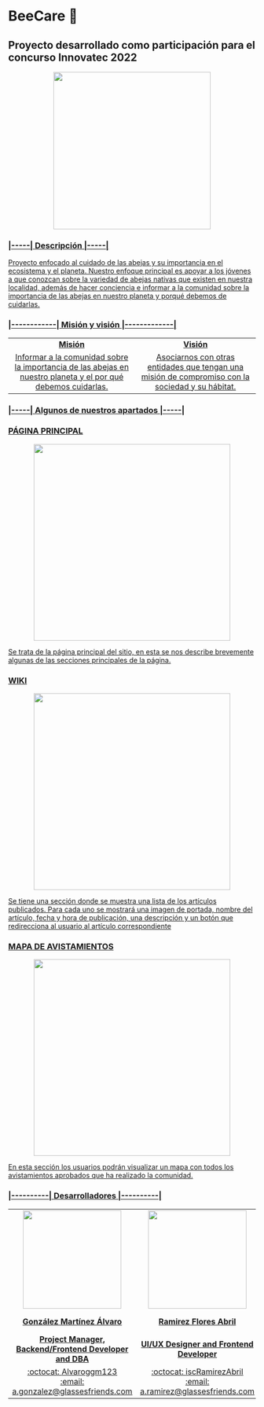 # BeeCare :bee:
## Proyecto desarrollado como participación para el concurso Innovatec 2022

<p align=center>
  <a href="https://beecare.glassesfriends.com/memb/"><img src="https://beecare.glassesfriends.com/static/img/logos/Bee%2520Care%2520Horizontal%2520Logo.svg"; style="width: 20rem"/>
</p>

### **|-----| Descripción |-----|**
Proyecto enfocado al cuidado de las abejas y su importancia en el ecosistema y el planeta. Nuestro enfoque principal es apoyar a los jóvenes a que conozcan sobre la variedad de abejas nativas que existen en nuestra localidad, además de hacer conciencia e informar a la comunidad sobre la importancia de las abejas en nuestro planeta y porqué debemos de cuidarlas.

### **|------------| Misión y visión |-------------|**
<p align=center>
<table>
<tr>
  <td align="center"><strong>Misión</strong></td>
  <td align="center"><strong>Visión</strong></td>
</tr>

<tr>
  <td align="center">Informar a la comunidad sobre la importancia de las abejas en nuestro planeta y el por qué debemos cuidarlas.</td>
  <td align="center">Asociarnos con otras entidades que tengan una misión de compromiso con la sociedad y su hábitat.</td>
</tr>
</table>
</p>

### **|-----| Algunos de nuestros apartados |-----|**
### PÁGINA PRINCIPAL
<p align="center">
  <a href="https://beecare.glassesfriends.com/memb/"><img src="https://github.com/GlassesFriends/BeeCare/blob/main/repo/Inicio.jpeg?raw=true" width=400/>
</p>
Se trata de la página principal del sitio, en esta se nos describe brevemente algunas de las secciones principales de la página.

### WIKI
<p align="center">
  <a href="https://beecare.glassesfriends.com/wiki/"><img src="https://github.com/GlassesFriends/BeeCare/blob/main/repo/Wiki.jpeg?raw=true" width=400/>
</p>
Se tiene una sección donde se muestra una lista de los artículos publicados. Para cada uno se mostrará una imagen de portada, nombre del artículo, fecha y hora de publicación, una descripción y un botón que redirecciona al usuario al artículo correspondiente

### MAPA DE AVISTAMIENTOS
<p align="center">
  <a href="https://beecare.glassesfriends.com/sighting/sightings/"><img src="https://github.com/GlassesFriends/BeeCare/blob/main/repo/Mapa de avistamientos.jpeg?raw=true" width=400/>
</p>
En esta sección los usuarios podrán visualizar un mapa con todos los avistamientos aprobados que ha realizado la comunidad.

### **|----------| Desarrolladores |----------|**
<table align="center" style="margin: 0px auto;">
<tr>
  <td align="center"><img src="https://github.com/GlassesFriends/BeeCare/blob/main/static/img/profile/profileAlvaro.png?raw=true?raw=true" width=200/></td>
  <td align="center"><img src="https://github.com/GlassesFriends/BeeCare/blob/main/static/img/profile/profileAbril.png?raw=true?raw=true" width=200/></td>
  <td align="center"><img src="https://github.com/GlassesFriends/BeeCare/blob/main/static/img/profile/profileDaniel.png?raw=true?raw=true" width=200/></td>
</tr>

<tr>
  <td align="center"><strong>González Martínez Álvaro</strong></td>
  <td align="center"><strong>Ramirez Flores Abril</strong></td>
  <td align="center"><strong>Corona García Daniel Alejandro</strong></td>
</tr>
  
<tr>
   <td align="center"><strong>Project Manager, Backend/Frontend Developer and DBA</strong></td>
   <td align="center"><strong>UI/UX Designer and Frontend Developer</strong></td>
   <td align="center"><strong>Backend developer and DBA</strong></td>
</tr>

<tr>
   <td align="center">:octocat: <a href="https://github.com/Alvaroggm123">Alvaroggm123</a><br>:email: <a href="mailto:a.gonzalez@glassesfriends.com"> a.gonzalez@glassesfriends.com</td>
   <td align="center">:octocat: <a href="https://github.com/iscRamirezAbril/">iscRamirezAbril</a><br>:email: <a href="mailto:a.ramirez@glassesfriends.com"> a.ramirez@glassesfriends.com</td>
   <td align="center">:octocat: <a href="https://github.com/corona9955/">corona9955</a><br>:email: <a href="mailto:d.corona@glassesfriends.com"> d.corona@glassesfriends.com</td>
</tr>
</table>
